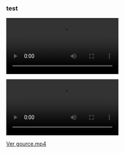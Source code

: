 ### test


<video src="https://github.com/user-attachments/assets/e1defc9b-250e-4f3c-9860-7ec6cc5ef932"></video>


<a href="gource.mp4">
  <video src="https://github.com/user-attachments/assets/e1defc9b-250e-4f3c-9860-7ec6cc5ef932"></video>
</a>

<!-- GOURCE-VIDEO-START -->
[Ver gource.mp4](https://rawcdn.githack.com/IvanTheDeveloper/test/119a718cca5a6e5579771318af1f08b6def67ea2/gource.mp4)
<!-- GOURCE-VIDEO-END -->
